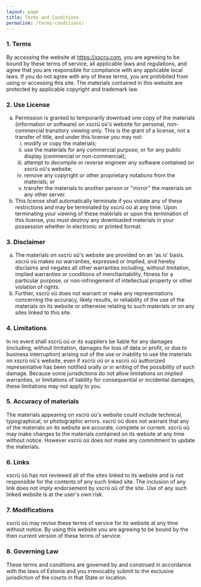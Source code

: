 ```yaml
---
layout: page
title: Terms and Conditions
permalink: /terms-conditions/
---
```


<h3>1. Terms</h3>
<p>By accessing the website at <a href="https://xscru.com">https://xscru.com</a>, you are agreeing to be bound by these terms of service, all applicable laws and regulations, and agree that you are responsible for compliance with any applicable local laws. If you do not agree with any of these terms, you are prohibited from using or accessing this site. The materials contained in this website are protected by applicable copyright and trademark law.</p>
<h3>2. Use License</h3>
<ol type="a">
   <li>Permission is granted to temporarily download one copy of the materials (information or software) on xscrü oü's website for personal, non-commercial transitory viewing only. This is the grant of a license, not a transfer of title, and under this license you may not:
   <ol type="i">
       <li>modify or copy the materials;</li>
       <li>use the materials for any commercial purpose, or for any public display (commercial or non-commercial);</li>
       <li>attempt to decompile or reverse engineer any software contained on xscrü oü's website;</li>
       <li>remove any copyright or other proprietary notations from the materials; or</li>
       <li>transfer the materials to another person or "mirror" the materials on any other server.</li>
   </ol>
    </li>
   <li>This license shall automatically terminate if you violate any of these restrictions and may be terminated by xscrü oü at any time. Upon terminating your viewing of these materials or upon the termination of this license, you must destroy any downloaded materials in your possession whether in electronic or printed format.</li>
</ol>
<h3>3. Disclaimer</h3>
<ol type="a">
   <li>The materials on xscrü oü's website are provided on an 'as is' basis. xscrü oü makes no warranties, expressed or implied, and hereby disclaims and negates all other warranties including, without limitation, implied warranties or conditions of merchantability, fitness for a particular purpose, or non-infringement of intellectual property or other violation of rights.</li>
   <li>Further, xscrü oü does not warrant or make any representations concerning the accuracy, likely results, or reliability of the use of the materials on its website or otherwise relating to such materials or on any sites linked to this site.</li>
</ol>
<h3>4. Limitations</h3>
<p>In no event shall xscrü oü or its suppliers be liable for any damages (including, without limitation, damages for loss of data or profit, or due to business interruption) arising out of the use or inability to use the materials on xscrü oü's website, even if xscrü oü or a xscrü oü authorized representative has been notified orally or in writing of the possibility of such damage. Because some jurisdictions do not allow limitations on implied warranties, or limitations of liability for consequential or incidental damages, these limitations may not apply to you.</p>
<h3>5. Accuracy of materials</h3>
<p>The materials appearing on xscrü oü's website could include technical, typographical, or photographic errors. xscrü oü does not warrant that any of the materials on its website are accurate, complete or current. xscrü oü may make changes to the materials contained on its website at any time without notice. However xscrü oü does not make any commitment to update the materials.</p>
<h3>6. Links</h3>
<p>xscrü oü has not reviewed all of the sites linked to its website and is not responsible for the contents of any such linked site. The inclusion of any link does not imply endorsement by xscrü oü of the site. Use of any such linked website is at the user's own risk.</p>
<h3>7. Modifications</h3>
<p>xscrü oü may revise these terms of service for its website at any time without notice. By using this website you are agreeing to be bound by the then current version of these terms of service.</p>
<h3>8. Governing Law</h3>
<p>These terms and conditions are governed by and construed in accordance with the laws of Estonia and you irrevocably submit to the exclusive jurisdiction of the courts in that State or location.</p>
